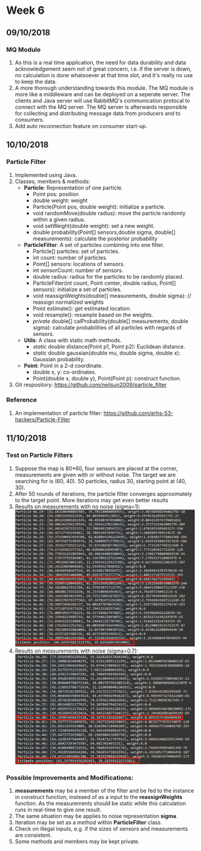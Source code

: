 # Week 6
## 09/10/2018
### MQ Module
1. As this is a real time application, the need for data durability and data acknowledgement seem not of great concern, i.e. if the server is down, no calculation is done whatsoever at that time slot, and it's really no use to keep the data. 
2. A more thorough understanding towards this module. The MQ module is more like a middleware and can be deployed on a seperate server. The clients and Java server will use RabbitMQ's communication protocal to connect with the MQ server. The MQ server is afterwards responsible for collecting and distributing message data from producers and to consumers.
3. Add auto reconnection feature on consumer start-up.

## 10/10/2018
### Particle Filter
1. Implemented using Java.
2. Classes, members & methods: 
    * **Particle**: Representation of one particle.
      + Point pos: position
      + double weight: weight
      + Particle(Point pos, double weight): initialize a particle.
      + void randomMove(double radius): move the particle randomly within a given radius.
      + void setWeight(double weight): set a new weight.
      + double probability(Point[] sensors,double sigma, double[] measurements): calculate the posterior probability
    * **ParticleFilter**: A set of particles combining into one filter.
      + Particle[] particles: set of particles.
      + int count: number of particles.
      + Point[] sensors: locations of sensors.
      + int sensorCount: number of sensors.
      + double radius: radius for the particles to be randomly placed.
      + ParticleFilter(int count, Point center, double radius, Point[] sensors): initialize a set of particles.
      + void reassignWeights(double[] measurements, double sigma): // reassign normalized weights
      + Point estimate(): get estimated location.
      + void resample(): resample based on the weights.
      + *private* double[] calProbability(double[] measurements, double sigma): calculate probabilities of all particles with regards of sensors.
    * **Utils**: A class with static math methods.
      + *static* double distance(Point p1, Point p2): Euclidean distance.
      + *static* double gaussian(double mu, double sigma, double x): Gaussian probability.
    * **Point**: Point in a 2-d coordinate.
      + double x, y: co-ordinates.
      + Point(double x, double y), Point(Point p): construct function.
3. Git respository: https://github.com/neilsun2009/particle_filter

### Reference
1. An implementation of particle filter: https://github.com/erhs-53-hackers/Particle-Filter

## 11/10/2018
### Test on Particle Filters
1. Suppose the map is 80*60, four sensors are placed at the corner, measurements are given with or without noise. The target we are searching for is (60, 40). 50 particles, radius 30, starting point at (40, 30).
2. After 50 rounds of iterations, the particle filter converges approximately to the target point. More iterations may get even better results
3. Results on measurements with no noise (sigma=1):
![ALT TXT](./images/20181011-01.png)
4. Results on measurements with noise (sigma=0.7):
![ALT TXT](./images/20181011-02.png)

### Possible Improvements and Modifications:
1. **measurements** may be a member of the filter and be fed to the instance in construct function, insteaed of as a input to the **reassignWeights** function. As the measurements should be static while this calculation runs in real-time to give one result.
2. The same situation may be applies to noise representation **sigma**.
3. Iteration may be set as a method within **ParticleFilter** class.
4. Check on illegal inputs, e.g. if the sizes of sensors and measurements are consistent.
5. Some methods and members may be kept private.